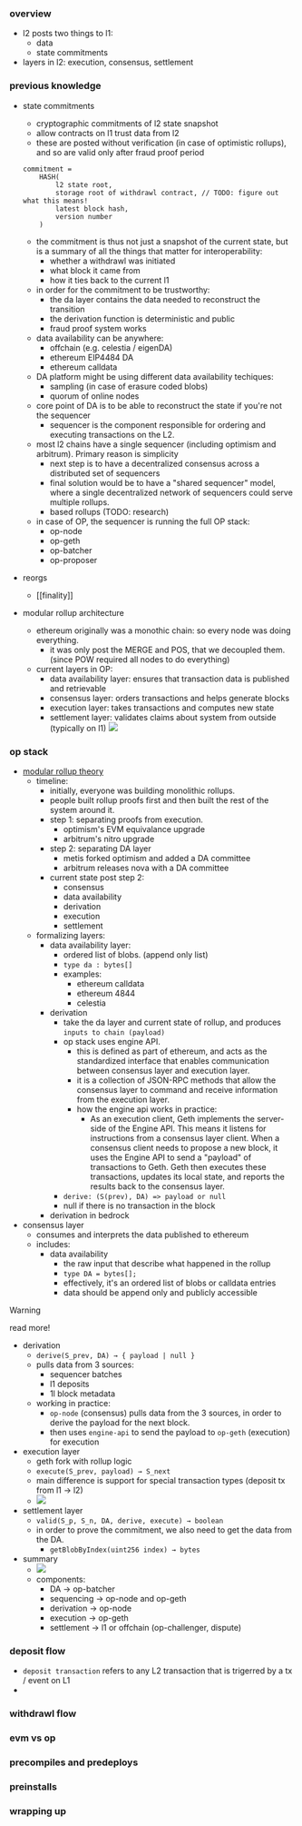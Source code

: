 ### overview

- l2 posts two things to l1:
    - data
    - state commitments
- layers in l2: execution, consensus, settlement

### previous knowledge

- state commitments
    - cryptographic commitments of l2 state snapshot
    - allow contracts on l1 trust data from l2
    - these are posted without verification (in case of optimistic rollups), and so are valid only after fraud proof period

    ```tsx
    commitment =
        HASH(
            l2 state root,
            storage root of withdrawl contract, // TODO: figure out what this means!
            latest block hash,
            version number
        )
    ```

    - the commitment is thus not just a snapshot of the current state, but is a summary of all the things that matter for interoperability:
        - whether a withdrawl was initiated
        - what block it came from
        - how it ties back to the current l1
    - in order for the commitment to be trustworthy:
        - the da layer contains the data needed to reconstruct the transition
        - the derivation function is deterministic and public
        - fraud proof system works
    - data availability can be anywhere:
        - offchain (e.g. celestia / eigenDA)
        - ethereum EIP4484 DA
        - ethereum calldata
    - DA platform might be using different data availability techiques:
        - sampling (in case of erasure coded blobs)
        - quorum of online nodes
    - core point of DA is to be able to reconstruct the state if you're not the sequencer
        - sequencer is the component responsible for ordering and executing transactions on the L2.
    - most l2 chains have a single sequencer (including optimism and arbitrum). Primary reason is simplicity
        - next step is to have a decentralized consensus across a distributed set of sequencers
        - final solution would be to have a "shared sequencer" model, where a single decentralized network of sequencers could serve multiple rollups.
        - based rollups (TODO: research)
    - in case of OP, the sequencer is running the full OP stack:
        - op-node
        - op-geth
        - op-batcher
        - op-proposer
- reorgs
	- [[finality]]
- modular rollup architecture
    - ethereum originally was a monothic chain: so every node was doing everything.
        - it was only post the MERGE and POS, that we decoupled them. (since POW required all nodes to do everything)
    - current layers in OP:
        - data availability layer: ensures that transaction data is published and retrievable
        - consensus layer: orders transactions and helps generate blocks
        - execution layer: takes transactions and computes new state
        - settlement layer: validates claims about system from outside (typically on l1)
![](https://optimism.handbook.wonderland.xyz/assets/images/modularity-54b039e28adaedcc43cc5bb2463b2067.png)
### op stack

- [modular rollup theory](https://www.youtube.com/watch?v=jnVjhp41pcc)
    - timeline:
        - initially, everyone was building monolithic rollups.
        - people built rollup proofs first and then built the rest of the system around it.
        - step 1: separating proofs from execution.
            - optimism's EVM equivalance upgrade
            - arbitrum's nitro upgrade
        - step 2: separating DA layer
            - metis forked optimism and added a DA committee
            - arbitrum releases nova with a DA committee
        - current state post step 2:
	        - consensus
	        - data availability
	        - derivation
	        - execution
	        - settlement
    - formalizing layers:
        - data availability layer:
            - ordered list of blobs. (append only list)
            - `type da : bytes[]`
            - examples:
                - ethereum calldata
                - ethereum 4844
                - celestia
        - derivation
            - take the da layer and current state of rollup, and produces `inputs to chain (payload)`
            - op stack uses engine API.
                - this is defined as part of ethereum, and acts as the standardized interface that enables communication between consensus layer and execution layer.
                - it is a collection of JSON-RPC methods that allow the consensus layer to command and receive information from the execution layer.
                - how the engine api works in practice:
                    - As an execution client, Geth implements the server-side of the Engine API. This means it listens for instructions from a consensus layer client. When a consensus client needs to propose a new block, it uses the Engine API to send a "payload" of transactions to Geth. Geth then executes these transactions, updates its local state, and reports the results back to the consensus layer.
            - `derive: (S(prev), DA) => payload or null`
            - null if there is no transaction in the block
        - derivation in bedrock
- consensus layer
    - consumes and interprets the data published to ethereum
    - includes:
        - data availability
            - the raw input that describe what happened in the rollup
            - `type DA = bytes[];`
            - effectively, it's an ordered list of blobs or calldata entries
            - data should be append only and publicly accessible

> [!warning]
> read more!

- derivation
	- `derive(S_prev, DA) → { payload | null }`
	- pulls data from 3 sources:
		- sequencer batches
		- l1 deposits
		- 1l block metadata
	- working in practice:
		- `op-node` (consensus) pulls data from the 3 sources, in order to derive the payload for the next block.
		- then uses `engine-api` to send the payload to `op-geth` (execution) for execution
- execution layer
	- geth fork with rollup logic
	- `execute(S_prev, payload) → S_next`
	- main difference is support for special transaction types (deposit tx from l1 -> l2)
	- ![](https://optimism.handbook.wonderland.xyz/assets/images/diagram-de85dcf9d5a9137560c6089d2ca30b36.png)
- settlement layer
	- `valid(S_p, S_n, DA, derive, execute) → boolean`
	- in order to prove the commitment, we also need to get the data from the DA.
		- `getBlobByIndex(uint256 index) → bytes`
- summary
	- ![](https://optimism.handbook.wonderland.xyz/assets/images/flow-7c2882e804f013b211a3714aebd8f0f2.png)
	- components:
		- DA -> op-batcher
		- sequencing -> op-node and op-geth
		- derivation -> op-node
		- execution -> op-geth
		- settlement -> l1 or offchain (op-challenger, dispute)

### deposit flow
- `deposit transaction` refers to any L2 transaction that is trigerred by a tx / event on L1
- 

### withdrawl flow

### evm vs op

### precompiles and predeploys

### preinstalls

### wrapping up